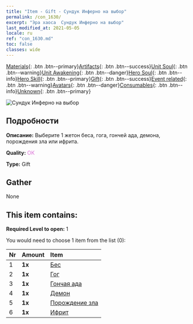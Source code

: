 ```yaml
---
title: "Item - Gift - Сундук Инферно на выбор"
permalink: /con_1630/
excerpt: "Эра хаоса  Сундук Инферно на выбор"
last_modified_at: 2021-05-05
locale: ru
ref: "con_1630.md"
toc: false
classes: wide
---
```

 [Materials](/ItemsRU/){: .btn .btn--primary}[Artifacts](/ItemsRU/Artifacts/){: .btn .btn--success}[Unit Soul](/ItemsRU/UnitSoul/){: .btn .btn--warning}[Unit Awakening](/ItemsRU/UnitAwakening/){: .btn .btn--danger}[Hero Soul](/ItemsRU/HeroSoul/){: .btn .btn--info}[Hero Skill](/ItemsRU/HeroSkill/){: .btn .btn--primary}[Gift](/ItemsRU/Gift/){: .btn .btn--success}[Event related](/ItemsRU/Events/){: .btn .btn--warning}[Avatars](/ItemsRU/Avatars/){: .btn .btn--danger}[Consumables](/ItemsRU/Consumables/){: .btn .btn--info}[Unknown](/ItemsRU/Unknown/){: .btn .btn--primary}

 ![Сундук Инферно на выбор](/images/t/i_907246.png)

## Подробности
 **Описание:** Выберите 1 жетон беса, гога, гончей ада, демона, порождения зла или ифрита.

 **Quality:** <span style="color: #DA70D6">OK</span>

 **Type:** Gift

## Gather

  None

## This item contains:

 **Required Level to open:** 1

 You would need to choose 1 item from the list (0):

  | Nr | Amount |     Item    |
  |:---|:-------|:------------|
  | 1 |  **1x** | [Бес](/ItemsRU/unt_226/) |  | 
  | 2 |  **1x** | [Гог](/ItemsRU/unt_227/) |  | 
  | 3 |  **1x** | [Гончая ада](/ItemsRU/unt_228/) |  | 
  | 4 |  **1x** | [Демон](/ItemsRU/unt_229/) |  | 
  | 5 |  **1x** | [Порождение зла](/ItemsRU/unt_230/) |  | 
  | 6 |  **1x** | [Ифрит](/ItemsRU/unt_231/) |  | 
